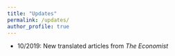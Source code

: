 ```yaml
---
title: "Updates"
permalink: /updates/
author_profile: true
---
```


* 10/2019: New translated articles from *The Economist* 

